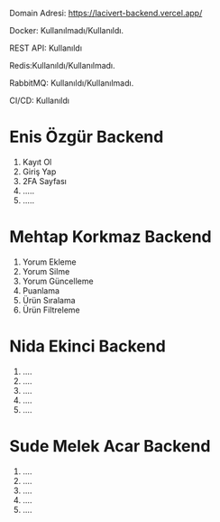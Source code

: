 Domain Adresi: https://lacivert-backend.vercel.app/

Docker: Kullanılmadı/Kullanıldı.

REST API: Kullanıldı

Redis:Kullanıldı/Kullanılmadı.

RabbitMQ: Kullanıldı/Kullanılmadı.

CI/CD: Kullanıldı

# Enis Özgür Backend #
1. Kayıt Ol
2. Giriş Yap
3. 2FA Sayfası
4. .....
5. .....

# Mehtap Korkmaz Backend #
1. Yorum Ekleme
2. Yorum Silme
3. Yorum Güncelleme 
4. Puanlama
5. Ürün Sıralama
6. Ürün Filtreleme


# Nida Ekinci Backend #
1. ....
2. ....
3. ....
4. ....
5. ....


# Sude Melek Acar Backend #
1. ....
2. ....
3. ....
4. ....
5. ....